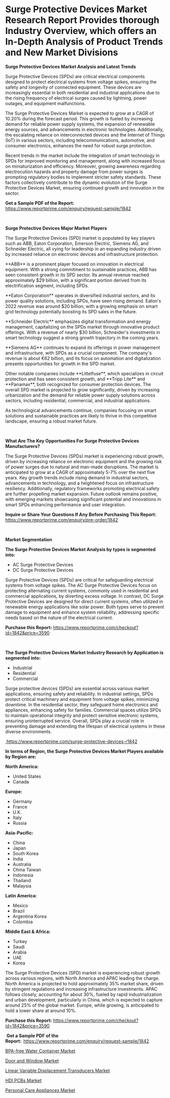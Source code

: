 <p><h1>Surge Protective Devices Market Research Report Provides thorough Industry Overview, which offers an In-Depth Analysis of Product Trends and New Market Divisions</h1></p><p><strong>Surge Protective Devices Market Analysis and Latest Trends</strong></p>
<p><p>Surge Protective Devices (SPDs) are critical electrical components designed to protect electrical systems from voltage spikes, ensuring the safety and longevity of connected equipment. These devices are increasingly essential in both residential and industrial applications due to the rising frequency of electrical surges caused by lightning, power outages, and equipment malfunctions.</p><p>The Surge Protective Devices Market is expected to grow at a CAGR of 10.20% during the forecast period. This growth is fueled by increasing demand for reliable power supply systems, the expansion of renewable energy sources, and advancements in electronic technologies. Additionally, the escalating reliance on interconnected devices and the Internet of Things (IoT) in various sectors, including telecommunications, automotive, and consumer electronics, enhances the need for robust surge protection.</p><p>Recent trends in the market include the integration of smart technology in SPDs for improved monitoring and management, along with increased focus on miniaturization and efficiency. Moreover, growing awareness regarding electrocution hazards and property damage from power surges is prompting regulatory bodies to implement stricter safety standards. These factors collectively contribute to the dynamic evolution of the Surge Protective Devices Market, ensuring continued growth and innovation in the sector.</p></p>
<p><strong>Get a Sample PDF of the Report:&nbsp;</strong> <a href="https://www.reportprime.com/enquiry/request-sample/1842">https://www.reportprime.com/enquiry/request-sample/1842</a></p>
<p>&nbsp;</p>
<p><strong>Surge Protective Devices Major Market Players</strong></p>
<p><p>The Surge Protective Devices (SPD) market is populated by key players such as ABB, Eaton Corporation, Emerson Electric, Siemens AG, and Schneider Electric, all vying for leadership in an expanding industry driven by increased reliance on electronic devices and infrastructure protection.</p><p>**ABB** is a prominent player focused on innovation in electrical equipment. With a strong commitment to sustainable practices, ABB has seen consistent growth in its SPD sector. Its annual revenue reached approximately $29 billion, with a significant portion derived from its electrification segment, including SPDs.</p><p>**Eaton Corporation** operates in diversified industrial sectors, and its power quality solutions, including SPDs, have seen rising demand. Eaton's 2022 revenue was around $20 billion, with a growing emphasis on smart grid technology potentially boosting its SPD sales in the future.</p><p>**Schneider Electric** emphasizes digital transformation and energy management, capitalizing on the SPDs market through innovative product offerings. With a revenue of nearly $30 billion, Schneider's investments in smart technology suggest a strong growth trajectory in the coming years.</p><p>**Siemens AG** continues to expand its offerings in power management and infrastructure, with SPDs as a crucial component. The company's revenue is about €62 billion, and its focus on automation and digitalization presents opportunities for growth in the SPD market.</p><p>Other notable companies include **Littelfuse**, which specializes in circuit protection and has seen consistent growth, and **Tripp Lite** and **Panamax**, both recognized for consumer protection devices. The overall SPD market is projected to grow significantly, driven by increasing urbanization and the demand for reliable power supply solutions across sectors, including residential, commercial, and industrial applications. </p><p>As technological advancements continue, companies focusing on smart solutions and sustainable practices are likely to thrive in this competitive landscape, ensuring a robust market future.</p></p>
<p>&nbsp;</p>
<p><strong>What Are The Key Opportunities For Surge Protective Devices Manufacturers?</strong></p>
<p><p>The Surge Protective Devices (SPDs) market is experiencing robust growth, driven by increasing reliance on electronic equipment and the growing risk of power surges due to natural and man-made disruptions. The market is anticipated to grow at a CAGR of approximately 5-7% over the next five years. Key growth trends include rising demand in industrial sectors, advancements in technology, and a heightened focus on infrastructure resiliency. Additionally, regulatory frameworks promoting electrical safety are further propelling market expansion. Future outlook remains positive, with emerging markets showcasing significant potential and innovations in smart SPDs enhancing performance and user integration.</p></p>
<p><strong>Inquire or Share Your Questions If Any Before Purchasing This Report:</strong> <a href="https://www.reportprime.com/enquiry/pre-order/1842">https://www.reportprime.com/enquiry/pre-order/1842</a></p>
<p>&nbsp;</p>
<p><strong>Market Segmentation</strong></p>
<p><strong>The Surge Protective Devices Market Analysis by types is segmented into:</strong></p>
<p><ul><li>AC Surge Protective Devices</li><li>DC Surge Protective Devices</li></ul></p>
<p><p>Surge Protective Devices (SPDs) are critical for safeguarding electrical systems from voltage spikes. The AC Surge Protective Devices focus on protecting alternating current systems, commonly used in residential and commercial applications, by diverting excess voltage. In contrast, DC Surge Protective Devices are designed for direct current systems, often utilized in renewable energy applications like solar power. Both types serve to prevent damage to equipment and enhance system reliability, addressing specific needs based on the nature of the electrical current.</p></p>
<p><strong>Purchase this Report:&nbsp;</strong><a href="https://www.reportprime.com/checkout?id=1842&price=3590">https://www.reportprime.com/checkout?id=1842&price=3590</a></p>
<p>&nbsp;</p>
<p><strong>The Surge Protective Devices Market Industry Research by Application is segmented into:</strong></p>
<p><ul><li>Industrial</li><li>Residential</li><li>Commercial</li></ul></p>
<p><p>Surge protective devices (SPDs) are essential across various market applications, ensuring safety and reliability. In industrial settings, SPDs protect critical machinery and equipment from voltage spikes, minimizing downtime. In the residential sector, they safeguard home electronics and appliances, enhancing safety for families. Commercial spaces utilize SPDs to maintain operational integrity and protect sensitive electronic systems, ensuring uninterrupted service. Overall, SPDs play a crucial role in preventing damage and extending the lifespan of electrical systems in these diverse environments.</p></p>
<p><a href="https://www.reportprime.com/surge-protective-devices-r1842">&nbsp;https://www.reportprime.com/surge-protective-devices-r1842</a></p>
<p><strong>In terms of Region, the Surge Protective Devices Market Players available by Region are:</strong></p>
<p>
    <p> <strong> North America: </strong>
        <ul>
            <li>United States</li>
            <li>Canada</li>
        </ul>
        </p> 
    <p> <strong> Europe: </strong>
        <ul>
            <li>Germany</li>
            <li>France</li>
            <li>U.K.</li>
            <li>Italy</li>
            <li>Russia</li>
        </ul>
        </p> 
    <p> <strong> Asia-Pacific: </strong>
        <ul>
            <li>China</li>
            <li>Japan</li>
            <li>South Korea</li>
            <li>India</li>
            <li>Australia</li>
            <li>China Taiwan</li>
            <li>Indonesia</li>
            <li>Thailand</li>
            <li>Malaysia</li>
        </ul>
        </p> 
    <p> <strong> Latin America: </strong>
        <ul>
            <li>Mexico</li>
            <li>Brazil</li>
            <li>Argentina Korea</li>
            <li>Colombia</li>
        </ul>
        </p> 
    <p> <strong> Middle East & Africa: </strong>
        <ul>
            <li>Turkey</li>
            <li>Saudi</li>
            <li>Arabia</li>
            <li>UAE</li>
            <li>Korea</li>
        </ul>
    </p>
    </p>
<p><p>The Surge Protective Devices (SPD) market is experiencing robust growth across various regions, with North America and APAC leading the charge. North America is projected to hold approximately 35% market share, driven by stringent regulations and increasing infrastructure investments. APAC follows closely, accounting for about 30%, fueled by rapid industrialization and urban development, particularly in China, which is expected to capture around 25% of the global market. Europe, while growing, is anticipated to hold a lower share at around 10%.</p></p>
<p><strong>Purchase this Report: </strong><a href="https://www.reportprime.com/checkout?id=1842&price=3590">https://www.reportprime.com/checkout?id=1842&price=3590</a></p>
<p>&nbsp;<strong>Get a Sample PDF of the Report:&nbsp;&nbsp;</strong><a href="https://www.reportprime.com/enquiry/request-sample/1842">https://www.reportprime.com/enquiry/request-sample/1842</a></p>
<p><strong></strong></p>
<p><p><a href="https://medium.com/@aaronschoen2023/market-dynamics-and-future-trends-in-the-global-bpa-free-water-container-market-sector-forecasted-473e8e20dcaa?postPublishedType=initial">BPA-free Water Container Market</a></p><p><a href="https://www.linkedin.com/pulse/door-window-industry-sector-market-dynamics-future-scenarios-moale?trackingId=6NEnbNohRf%2BRFOCe6xPqFQ%3D%3D">Door and Window Market</a></p><p><a href="https://github.com/mahnoor2003/Market-Research-Report-List-6/blob/main/linear-variable-displacement-transducers-market.md">Linear Variable Displacement Transducers Market</a></p><p><a href="https://github.com/BryceTownsendr/Market-Research-Report-List-6/blob/main/hdi-pcbs-market.md">HDI PCBs Market</a></p><p><a href="https://www.linkedin.com/pulse/personal-care-appliances-market-research-report-forecast-growth-acuhe?trackingId=CE2lqwEqTXuTZuDJwINI8w%3D%3D">Personal Care Appliances Market</a></p></p>